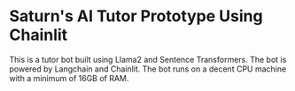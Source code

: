 # Saturn's AI Tutor Prototype Using Chainlit
This is a tutor bot built using Llama2 and Sentence Transformers. The bot is powered by Langchain and Chainlit. The bot runs on a decent CPU machine with a minimum of 16GB of RAM.
